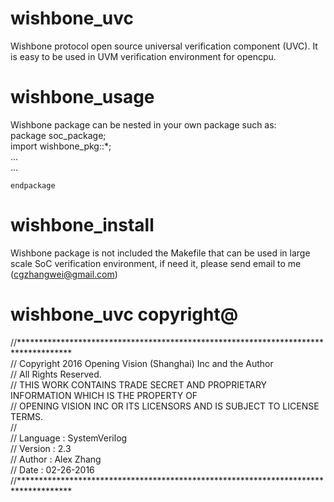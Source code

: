 # wishbone_uvc
Wishbone protocol open source universal verification component (UVC). It is easy to be used in UVM verification environment for opencpu. 

# wishbone_usage
Wishbone package can be nested in your own package such as:  
    package soc_package;  
      import wishbone_pkg::*;  
      ...  
      ...  
         
    endpackage    

# wishbone_install
Wishbone package is not included the Makefile that can be used in large scale SoC verification environment, if need it, please send email to me (cgzhangwei@gmail.com)

# wishbone_uvc copyright@
//************************************************************************************   
// Copyright 2016 Opening Vision  (Shanghai) Inc and the Author  
// All Rights Reserved.  
// THIS WORK CONTAINS TRADE SECRET AND PROPRIETARY INFORMATION WHICH IS THE PROPERTY OF  
// OPENING VISION INC OR ITS LICENSORS AND IS SUBJECT TO LICENSE TERMS.   
//  
//  Language : SystemVerilog    
//  Version  : 2.3    
//  Author   : Alex Zhang   
//  Date     : 02-26-2016    
//************************************************************************************   



